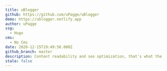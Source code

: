 ```yaml
---
title: uBlogger
github: https://github.com/uPagge/uBlogger
demo: https://ublogger.netlify.app
author: uPagge
ssg:
  - Hugo
cms:
  - No Cms
date: 2020-12-15T19:49:50.000Z
github_branch: master
description: Content readability and seo optimization, that's what the topic prioritizes.
stale: false
---
```

